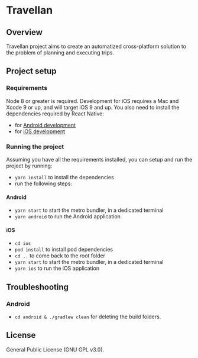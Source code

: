# Travellan

## Overview

Travellan project aims to create an automatized cross-platform solution to the problem of planning and executing trips.

## Project setup

### Requirements
Node 8 or greater is required. Development for iOS requires a Mac and Xcode 9 or up, and will target iOS 9 and up.
You also need to install the dependencies required by React Native:
- for [Android development](https://facebook.github.io/react-native/docs/getting-started.html#installing-dependencies-3)
- for [iOS development](https://facebook.github.io/react-native/docs/getting-started.html#installing-dependencies)

### Running the project
Assuming you have all the requirements installed, you can setup and run the project by running:
- `yarn install` to install the dependencies
- run the following steps:

#### Android
- `yarn start` to start the metro bundler, in a dedicated terminal
- `yarn android` to run the Android application

#### iOS
- `cd ios`
- `pod install` to install pod dependencies
- `cd ..` to come back to the root folder
- `yarn start` to start the metro bundler, in a dedicated terminal
- `yarn ios` to run the iOS application

## Troubleshooting

### Android

- `cd android & ./gradlew clean` for deleting the build folders.

## License

General Public License (GNU GPL v3.0).
